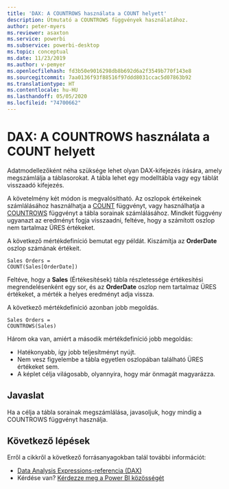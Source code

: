 ```yaml
---
title: 'DAX: A COUNTROWS használata a COUNT helyett'
description: Útmutató a COUNTROWS függvények használatához.
author: peter-myers
ms.reviewer: asaxton
ms.service: powerbi
ms.subservice: powerbi-desktop
ms.topic: conceptual
ms.date: 11/23/2019
ms.author: v-pemyer
ms.openlocfilehash: fd3b50e9016298db8b692d6a2f3549b770f143e8
ms.sourcegitcommit: 7aa0136f93f88516f97ddd8031ccac5d07863b92
ms.translationtype: HT
ms.contentlocale: hu-HU
ms.lasthandoff: 05/05/2020
ms.locfileid: "74700662"
---
```

# <a name="dax-use-countrows-instead-of-count"></a>DAX: A COUNTROWS használata a COUNT helyett

Adatmodellezőként néha szüksége lehet olyan DAX-kifejezés írására, amely megszámlálja a táblasorokat. A tábla lehet egy modelltábla vagy egy táblát visszaadó kifejezés.

A követelmény két módon is megvalósítható. Az oszlopok értékeinek számlálásához használhatja a [COUNT](/dax/count-function-dax) függvényt, vagy használhatja a [COUNTROWS](/dax/countrows-function-dax) függvényt a tábla sorainak számlálásához. Mindkét függvény ugyanazt az eredményt fogja visszaadni, feltéve, hogy a számított oszlop nem tartalmaz ÜRES értékeket.

A következő mértékdefiníció bemutat egy példát. Kiszámítja az **OrderDate** oszlop számának értékeit.

```dax
Sales Orders =
COUNT(Sales[OrderDate])
```

Feltéve, hogy a **Sales** (Értékesítések) tábla részletessége értékesítési megrendelésenként egy sor, és az **OrderDate** oszlop nem tartalmaz ÜRES értékeket, a mérték a helyes eredményt adja vissza.

A következő mértékdefiníció azonban jobb megoldás.

```dax
Sales Orders =
COUNTROWS(Sales)
```

Három oka van, amiért a második mértékdefiníció jobb megoldás:

- Hatékonyabb, így jobb teljesítményt nyújt.
- Nem vesz figyelembe a tábla egyetlen oszlopában található ÜRES értékeket sem.
- A képlet célja világosabb, olyannyira, hogy már önmagát magyarázza.

## <a name="recommendation"></a>Javaslat

Ha a célja a tábla sorainak megszámlálása, javasoljuk, hogy mindig a COUNTROWS függvényt használja.

## <a name="next-steps"></a>Következő lépések

Erről a cikkről a következő forrásanyagokban talál további információt:

- [Data Analysis Expressions-referencia (DAX)](/dax/)
- Kérdése van? [Kérdezze meg a Power BI közösségét](https://community.powerbi.com/)
